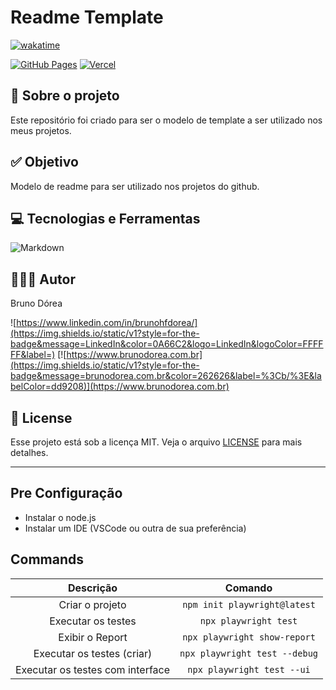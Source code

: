 # Readme Template

[![wakatime](https://wakatime.com/badge/user/68660678-6b86-4b78-98df-f5f41a37e1bc.svg)](https://wakatime.com/@68660678-6b86-4b78-98df-f5f41a37e1bc)

[![GitHub Pages](https://img.shields.io/static/v1?style=for-the-badge&message=GitHub+Pages&color=222222&logo=GitHub+Pages&logoColor=FFFFFF&label=)](https://brunodorea.github.io/)
[![Vercel](https://img.shields.io/static/v1?style=for-the-badge&message=Vercel&color=000000&logo=Vercel&logoColor=FFFFFF&label=)](#)

## 💼 Sobre o projeto

Este repositório foi criado para ser o modelo de template a ser utilizado nos meus projetos.

## ✅ Objetivo

Modelo de readme para ser utilizado nos projetos do github.

## 💻 Tecnologias e Ferramentas

![Markdown](https://img.shields.io/static/v1?style=for-the-badge&message=Markdown&color=000000&logo=Markdown&logoColor=FFFFFF&label=)

## 👨🏽‍💻 Autor

Bruno Dórea

![https://www.linkedin.com/in/brunohfdorea/](https://img.shields.io/static/v1?style=for-the-badge&message=LinkedIn&color=0A66C2&logo=LinkedIn&logoColor=FFFFFF&label=)
[![https://www.brunodorea.com.br](https://img.shields.io/static/v1?style=for-the-badge&message=brunodorea.com.br&color=262626&label=%3Cb/%3E&labelColor=dd9208)](https://www.brunodorea.com.br)

## 📝 License

Esse projeto está sob a licença MIT. Veja o arquivo [LICENSE](LICENSE) para mais detalhes.

---

## Pre Configuração

- Instalar o node.js
- Instalar um IDE (VSCode ou outra de sua preferência)

## Commands

|            Descrição             |            Comando            |
| :------------------------------: | :---------------------------: |
|         Criar o projeto          | `npm init playwright@latest`  |
|        Executar os testes        |     `npx playwright test`     |
|         Exibir o Report          | `npx playwright show-report`  |
|    Executar os testes (criar)    | `npx playwright test --debug` |
| Executar os testes com interface |  `npx playwright test --ui`   |
